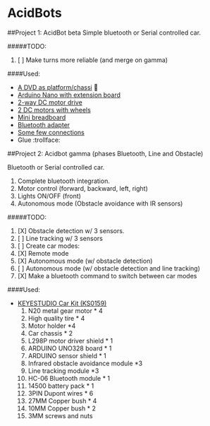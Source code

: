 # AcidBots
##Project 1: AcidBot beta
Simple bluetooth or Serial controlled car.

#####TODO:
1. [ ] Make turns more reliable (and merge on gamma)

####Used:
* [A DVD as platform/chassi](http://acidhub.click/imghp/Arduino/DVD.jpg) :dvd:
* [Arduino Nano with extension board](http://acidhub.click/imghp/Arduino/Nano_with_board.jpg)
* [2-way DC motor drive](http://acidhub.click/imghp/Arduino/Motor_drive.jpg)
* [2 DC motors with wheels](http://acidhub.click/imghp/Arduino/motor_wheel.jpg)
* [Mini breadboard](http://acidhub.click/imghp/Arduino/Breadboard_mini.jpg)
* [Bluetooth adapter](http://acidhub.click/imghp/Arduino/bluetooth.jpg)
* [Some few connections](http://acidhub.click/imghp/Arduino/complex-wiring.jpg)
* Glue :trollface:

  
##Project 2: Acidbot gamma (phases Bluetooth, Line and Obstacle)

Bluetooth or Serial controlled car.

1. Complete bluetooth integration.
2. Motor control (forward, backward, left, right)
3. Lights ON/OFF (front)
4. Autonomous mode (Obstacle avoidance with IR sensors)


#####TODO:
1. [X] Obstacle detection w/ 3 sensors.
2. [ ] Line tracking w/ 3 sensors
3. [ ] Create car modes:
  1. [X] Remote mode
  2. [X] Autonomous mode (w/ obstacle detection)
  3. [ ] Autonomous mode (w/ obstacle detection and line tracking)
4. [X] Make a bluetooth command to switch between car modes
  

####Used:
* [KEYESTUDIO Car Kit (KS0159)](http://www.keyestudio.cc/nd.jsp?id=125&_sc=2)
  1. N20 metal gear motor * 4
  2. High quality tire * 4
  3. Motor holder *4
  4. Car chassis * 2
  5. L298P motor driver shield * 1
  6. ARDUINO UNO328 board * 1  
  7. ARDUINO sensor shield * 1
  8. Infrared obstacle avoidance module *3
  9. Line tracking module *3
  10. HC-06 Bluetooth module * 1
  11. 14500 battery pack * 1
  12. 3PIN Dupont wires * 6
  13. 27MM Copper bush * 4
  14. 10MM Copper bush * 2
  15. 3MM screws and nuts
